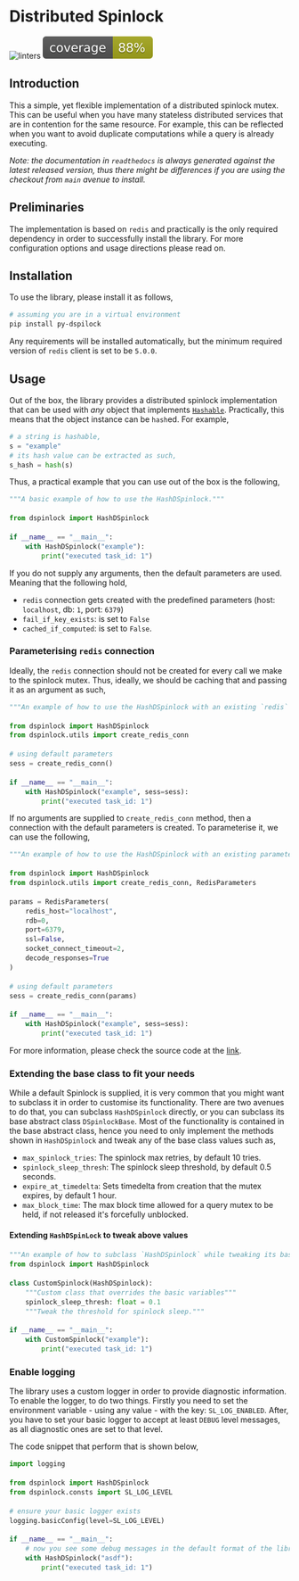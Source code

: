 # Distributed Spinlock

![linters](https://github.com/andylamp/py-dspinlock/workflows/lint/badge.svg)
![coverage](../coverage.svg)

## Introduction

This a simple, yet flexible implementation of a distributed spinlock mutex. This can be useful when you have many
stateless distributed services that are in contention for the same resource. For example, this can be reflected
when you want to avoid duplicate computations while a query is already executing.

*Note: the documentation in `readthedocs` is always generated against the latest released version, thus there might
be differences if you are using the checkout from `main` avenue to install.*

## Preliminaries

The implementation is based on `redis` and practically is the only required dependency in order to successfully
install the library. For more configuration options and usage directions please read on.

## Installation

To use the library, please install it as follows,

```bash
# assuming you are in a virtual environment
pip install py-dspilock
```

Any requirements will be installed automatically, but the minimum required version of `redis` client is set to
be `5.0.0`.

## Usage

Out of the box, the library provides a distributed spinlock implementation that can be used with _any_ object that
implements [`Hashable`][1]. Practically, this means that the object instance can be `hash`ed. For example,

```python
# a string is hashable,
s = "example"
# its hash value can be extracted as such,
s_hash = hash(s)
```

Thus, a practical example that you can use out of the box is the following,

```python
"""A basic example of how to use the HashDSpinlock."""

from dspinlock import HashDSpinlock

if __name__ == "__main__":
    with HashDSpinlock("example"):
        print("executed task_id: 1")
```

If you do not supply any arguments, then the default parameters are used. Meaning that the following hold,

- `redis` connection gets created with the predefined parameters (host: `localhost`, db: `1`, port: `6379`)
- `fail_if_key_exists`: is set to `False`
- `cached_if_computed`: is set to `False`.

### Parameterising `redis` connection

Ideally, the `redis` connection should not be created for every call we make to the spinlock mutex. Thus, ideally,
we should be caching that and passing it as an argument as such,

```python
"""An example of how to use the HashDSpinlock with an existing `redis` connection."""

from dspinlock import HashDSpinlock
from dspinlock.utils import create_redis_conn

# using default parameters
sess = create_redis_conn()

if __name__ == "__main__":
    with HashDSpinlock("example", sess=sess):
        print("executed task_id: 1")
```

If no arguments are supplied to `create_redis_conn` method, then a connection with the default parameters is created.
To parameterise it, we can use the following,

```python
"""An example of how to use the HashDSpinlock with an existing parameterised `redis` connection."""

from dspinlock import HashDSpinlock
from dspinlock.utils import create_redis_conn, RedisParameters

params = RedisParameters(
    redis_host="localhost",
    rdb=0,
    port=6379,
    ssl=False,
    socket_connect_timeout=2,
    decode_responses=True
)

# using default parameters
sess = create_redis_conn(params)

if __name__ == "__main__":
    with HashDSpinlock("example", sess=sess):
        print("executed task_id: 1")
```

For more information, please check the source code at the [link][2].

### Extending the base class to fit your needs

While a default Spinlock is supplied, it is very common that you might want to subclass it in order to customise
its functionality. There are two avenues to do that, you can subclass `HashDSpinlock` directly, or you can
subclass its base abstract class `DSpinlockBase`. Most of the functionality is contained in the base abstract class,
hence you need to only implement the methods shown in `HashDSpinlock` and tweak any of the base class values such as,

- `max_spinlock_tries`: The spinlock max retries, by default 10 tries.
- `spinlock_sleep_thresh`: The spinlock sleep threshold, by default 0.5 seconds.
- `expire_at_timedelta`: Sets timedelta from creation that the mutex expires, by default 1 hour.
- `max_block_time`: The max block time allowed for a query mutex to be held, if not released it's forcefully unblocked.

#### Extending `HashDSpinLock` to tweak above values

```python
"""An example of how to subclass `HashDSpinlock` while tweaking its base attributes."""
from dspinlock import HashDSpinlock

class CustomSpinlock(HashDSpinlock):
    """Custom class that overrides the basic variables"""
    spinlock_sleep_thresh: float = 0.1
    """Tweak the threshold for spinlock sleep."""

if __name__ == "__main__":
    with CustomSpinlock("example"):
        print("executed task_id: 1")
```

### Enable logging

The library uses a custom logger in order to provide diagnostic information. To enable the logger, to do two things.
Firstly you need to set the environment variable - using any value - with the key: `SL_LOG_ENABLED`. After, you have
to set your basic logger to accept at least `DEBUG` level messages, as all diagnostic ones are set to that level.

The code snippet that perform that is shown below,

```python
import logging

from dspinlock import HashDSpinlock
from dspinlock.consts import SL_LOG_LEVEL

# ensure your basic logger exists
logging.basicConfig(level=SL_LOG_LEVEL)

if __name__ == "__main__":
    # now you see some debug messages in the default format of the library.
    with HashDSpinlock("asdf"):
        print("executed task_id: 1")
```

[1]: https://docs.python.org/3/library/collections.abc.html?highlight=hashable#collections.abc.Hashable
[2]: https://github.com/andylamp/py-dspinlock/blob/main/dspinlock/utils.py
